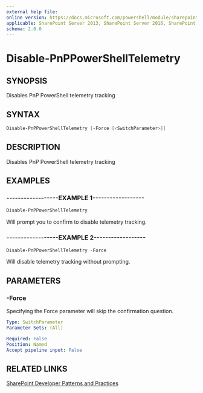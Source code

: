 ```yaml
---
external help file:
online version: https://docs.microsoft.com/powershell/module/sharepoint-pnp/disable-pnppowershelltelemetry
applicable: SharePoint Server 2013, SharePoint Server 2016, SharePoint Server 2019, SharePoint Online
schema: 2.0.0
---
```


# Disable-PnPPowerShellTelemetry

## SYNOPSIS
Disables PnP PowerShell telemetry tracking

## SYNTAX

```powershell
Disable-PnPPowerShellTelemetry [-Force [<SwitchParameter>]]
```

## DESCRIPTION
Disables PnP PowerShell telemetry tracking

## EXAMPLES

### ------------------EXAMPLE 1------------------
```powershell
Disable-PnPPowerShellTelemetry
```

Will prompt you to confirm to disable telemetry tracking.

### ------------------EXAMPLE 2------------------
```powershell
Disable-PnPPowerShellTelemetry -Force
```

Will disable telemetry tracking without prompting.

## PARAMETERS

### -Force
Specifying the Force parameter will skip the confirmation question.

```yaml
Type: SwitchParameter
Parameter Sets: (All)

Required: False
Position: Named
Accept pipeline input: False
```

## RELATED LINKS

[SharePoint Developer Patterns and Practices](https://aka.ms/sppnp)
